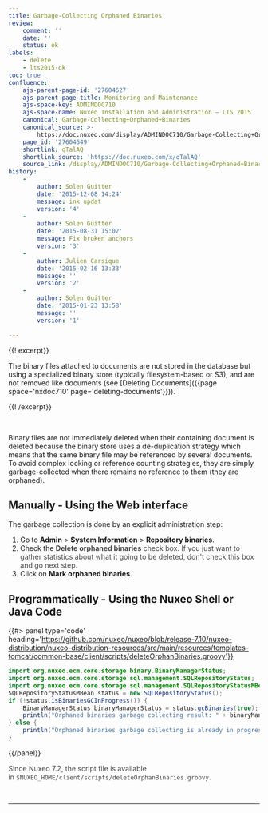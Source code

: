 ```yaml
---
title: Garbage-Collecting Orphaned Binaries
review:
    comment: ''
    date: ''
    status: ok
labels:
    - delete
    - lts2015-ok
toc: true
confluence:
    ajs-parent-page-id: '27604627'
    ajs-parent-page-title: Monitoring and Maintenance
    ajs-space-key: ADMINDOC710
    ajs-space-name: Nuxeo Installation and Administration — LTS 2015
    canonical: Garbage-Collecting+Orphaned+Binaries
    canonical_source: >-
        https://doc.nuxeo.com/display/ADMINDOC710/Garbage-Collecting+Orphaned+Binaries
    page_id: '27604649'
    shortlink: qTalAQ
    shortlink_source: 'https://doc.nuxeo.com/x/qTalAQ'
    source_link: /display/ADMINDOC710/Garbage-Collecting+Orphaned+Binaries
history:
    - 
        author: Solen Guitter
        date: '2015-12-08 14:24'
        message: ink updat
        version: '4'
    - 
        author: Solen Guitter
        date: '2015-08-31 15:02'
        message: Fix broken anchors
        version: '3'
    - 
        author: Julien Carsique
        date: '2015-02-16 13:33'
        message: ''
        version: '2'
    - 
        author: Solen Guitter
        date: '2015-01-23 13:58'
        message: ''
        version: '1'

---
```

{{! excerpt}}

The binary files attached to documents are not stored in the database but using a specialized binary store (typically filesystem-based or S3), and are not removed like documents (see [Deleting Documents]({{page space='nxdoc710' page='deleting-documents'}})).

{{! /excerpt}}

&nbsp;

Binary files are not immediately deleted when their containing document is deleted because the binary store uses a de-duplication strategy which means that the same binary file may be referenced by several documents. To avoid complex locking or reference counting strategies, they are simply garbage-collected when there remains no reference to them (they are orphaned).

## Manually - Using the Web interface

The garbage collection is done by an explicit administration step:

1.  Go to **Admin** > **System Information** > **Repository binaries**.
2.  Check the <span style="color: rgb(68,68,68);">**Delete orphaned binaries** check box. If you just want to gather statistics about what it going to be deleted, don't check this box and go next step.
    </span>
3.  Click on **Mark orphaned binaries**.

## Programmatically - Using the Nuxeo Shell or Java Code

{{#> panel type='code' heading='https://github.com/nuxeo/nuxeo/blob/release-7.10/nuxeo-distribution/nuxeo-distribution-resources/src/main/resources/templates-tomcat/common-base/client/scripts/deleteOrphanBinaries.groovy'}}

```java
import org.nuxeo.ecm.core.storage.binary.BinaryManagerStatus;
import org.nuxeo.ecm.core.storage.sql.management.SQLRepositoryStatus;
import org.nuxeo.ecm.core.storage.sql.management.SQLRepositoryStatusMBean;
SQLRepositoryStatusMBean status = new SQLRepositoryStatus();
if (!status.isBinariesGCInProgress()) {
    BinaryManagerStatus binaryManagerStatus = status.gcBinaries(true);
    println("Orphaned binaries garbage collecting result: " + binaryManagerStatus);
} else {
    println("Orphaned binaries garbage collecting is already in progress.");
}
```

{{/panel}}

<span style="color: rgb(68,68,68);">Since Nuxeo 7.2, the script file is available in&nbsp;`$NUXEO_HOME/client/scripts/deleteOrphanBinaries.groovy`.
</span>

&nbsp;

* * *